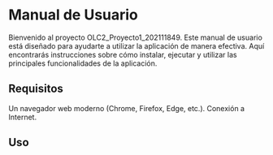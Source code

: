 # Manual de Usuario

Bienvenido al proyecto OLC2_Proyecto1_202111849. Este manual de usuario está diseñado para ayudarte a utilizar la aplicación de manera efectiva. Aquí encontrarás instrucciones sobre cómo instalar, ejecutar y utilizar las principales funcionalidades de la aplicación.

## Requisitos
Un navegador web moderno (Chrome, Firefox, Edge, etc.).
Conexión a Internet.

## Uso
